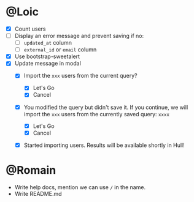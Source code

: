 # @Loic

- [x] Count users
- [ ] Display an error message and prevent saving if no:
  + [ ] `updated_at` column
  + [ ] `external_id` or `email` column
- [x] Use bootstrap-sweetalert
- [x] Update message in modal
  - [x] Import the `xxx` users from the current query?
    + [x] Let's Go
    + [x] Cancel
  - [x] You modified the query but didn't save it. If you continue, we will import the `xxx` users from the currently saved query: `xxxx`
    + [x] Let's Go
    + [x] Cancel
  - [x] Started importing users. Results will be available shortly in Hull!


# @Romain
- Write help docs, mention we can use `/` in the name.
- Write README.md
